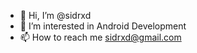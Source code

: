 - 👋 Hi, I’m @sidrxd
- 👀 I’m interested in Android Development
- 📫 How to reach me sidrxd@gmail.com

<!---
sidrxd/sidrxd is a ✨ special ✨ repository because its `README.md` (this file) appears on your GitHub profile.
You can click the Preview link to take a look at your changes.
--->
